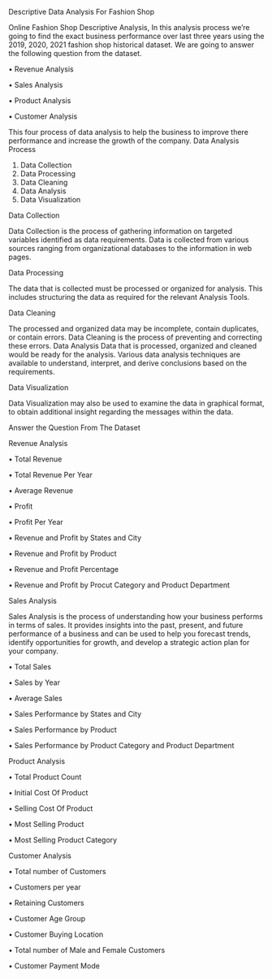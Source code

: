 Descriptive Data Analysis For Fashion Shop

Online Fashion Shop Descriptive Analysis, In this analysis process we’re going to find the exact business performance over last three years using the 2019, 2020, 2021 fashion shop historical dataset.
We are going to answer the following question from the dataset.

•	Revenue Analysis

•	Sales Analysis

•	Product Analysis

•	Customer Analysis

This four process of data analysis to help the business to improve there performance and increase the growth of the company.
Data Analysis Process
1.	Data Collection
2.	Data Processing
3.	Data Cleaning
4.	Data Analysis
5.	Data Visualization

Data Collection

Data Collection is the process of gathering information on targeted variables identified as data requirements. Data is collected from various sources ranging from organizational databases to the information in web pages.

Data Processing

The data that is collected must be processed or organized for analysis. This includes structuring the data as required for the relevant Analysis Tools.

Data Cleaning

The processed and organized data may be incomplete, contain duplicates, or contain errors. Data Cleaning is the process of preventing and correcting these errors.
Data Analysis
Data that is processed, organized and cleaned would be ready for the analysis. Various data analysis techniques are available to understand, interpret, and derive conclusions based on the requirements.

Data Visualization

Data Visualization may also be used to examine the data in graphical format, to obtain additional insight regarding the messages within the data.

Answer the Question From The Dataset

Revenue Analysis

•	Total Revenue

•	Total Revenue Per Year

•	Average Revenue

•	Profit

•	Profit Per Year

•	Revenue and Profit by States and City

•	Revenue and Profit by Product

•	Revenue and Profit Percentage

•	Revenue and Profit by Procut Category and Product Department

Sales Analysis

Sales Analysis is the process of understanding how your business performs in terms of sales. It provides insights into the past, present, and future performance of a business and can be used to help you forecast trends, identify opportunities for growth, and develop a strategic action plan for your company.

•	Total Sales

•	Sales by Year

•	Average Sales

•	Sales Performance by States and City

•	Sales Performance by Product

•	Sales Performance by Product Category and Product Department

Product Analysis

•	Total Product Count

•	Initial Cost Of Product

•	Selling Cost Of Product

•	Most Selling Product

•	Most Selling Product Category

Customer Analysis

•	Total number of Customers

•	Customers per year

•	Retaining Customers

•	Customer Age Group

•	Customer Buying Location

•	Total number of Male and Female Customers

•	Customer Payment Mode
